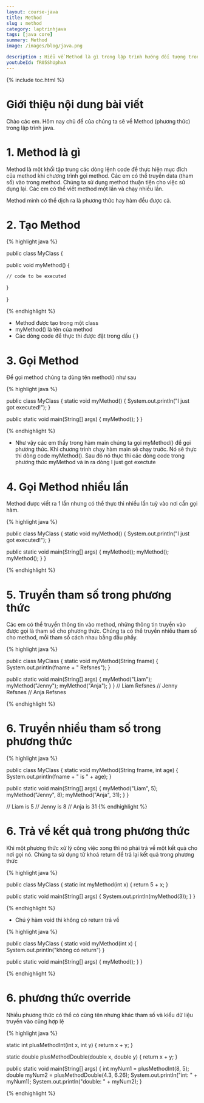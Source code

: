 ```yaml
---
layout: course-java
title: Method 
slug : method
category: laptrinhjava
tags: [java core]
summery: Method  
image: /images/blog/java.png

description : Hiểu về Method là gì trong lập trình hướng đối tượng trong lập trình? Giải thích các khái niệm về Method trong lập trình hướng đối tượng. Lợi ích của việc sử dụng Method trong lập trình hướng đối tượng trong lập trình.
youtubeId: fR05ShUphxA
---
```


{% include toc.html %}

# **Giới thiệu nội dung bài viết**

Chào các em. Hôm nay chủ đề của chúng ta sẽ về Method (phương thức) trong lập trình java. 


# **1. Method là gì**

Method là một khối tập trung các dòng lệnh code để thực hiện mục đích của method khi chương trình gọi method. Các em có thể truyền data (tham số) vào trong method. Chúng ta sử dụng method thuận tiện cho việc sử dụng lại. Các em có thể viết method một lần và chạy nhiều lần.

Method mình có thể dịch ra là phương thức hay hàm đều được cả.

# **2. Tạo Method**

{% highlight java  %}

public class MyClass {

  public void myMethod() {

    // code to be executed
  }

}

{% endhighlight %}

- Method  được tạo trong một class
- myMethod() là tên của method
- Các dòng code để thực thi được đặt trong dấu { }

# **3. Gọi Method**

Để gọi method chúng ta dùng tên method() như sau

{% highlight java  %}

public class MyClass {
  static void myMethod() {
    System.out.println("I just got executed!");
  }

  public static void main(String[] args) {
    myMethod();
  }
}

{% endhighlight %}

- Như vậy các em thấy trong hàm main chúng ta gọi myMethod() để gọi phương thức. Khi chương trình chạy hàm main sẽ chạy trước. Nó sẽ thực thi dòng code myMethod(). Sau đó nó thực thi các dòng code trong phương thức myMethod và in ra dòng I just got exectute

# **4. Gọi Method nhiều lần**

Method được viết ra 1 lần nhưng có thể thực thi nhiều lần tuỳ vào nơi cần gọi hàm.

{% highlight java  %}

public class MyClass {
  static void myMethod() {
    System.out.println("I just got executed!");
  }

  public static void main(String[] args) {
    myMethod();
    myMethod();
    myMethod();
  }
}

{% endhighlight %}

# **5. Truyền tham số trong phương thức**

Các em có thể truyền thông tin vào method, những thông tin truyền vào được gọi là tham số cho phương thức. Chúng ta có thể truyền nhiều tham số cho method, mỗi tham số cách nhau bằng dấu phẩy.

{% highlight java  %}

public class MyClass {
  static void myMethod(String fname) {
    System.out.println(fname + " Refsnes");
  }

  public static void main(String[] args) {
    myMethod("Liam");
    myMethod("Jenny");
    myMethod("Anja");
  }
}
// Liam Refsnes
// Jenny Refsnes
// Anja Refsnes

{% endhighlight %}

# **6. Truyền nhiều tham số trong phương thức**

{% highlight java  %}

public class MyClass {
  static void myMethod(String fname, int age) {
    System.out.println(fname + " is " + age);
  }

  public static void main(String[] args) {
    myMethod("Liam", 5);
    myMethod("Jenny", 8);
    myMethod("Anja", 31);
  }
}

// Liam is 5
// Jenny is 8
// Anja is 31
{% endhighlight %}

# **6. Trả về kết quả trong phương thức**

Khi một phương thức xử lý công việc xong thì nó phải trả về một kết quả cho nơi gọi nó. Chúng ta sử dụng từ khoá return để trả lại kết quả trong phương thức

{% highlight java  %}

public class MyClass {
  static int myMethod(int x) {
    return 5 + x;
  }

  public static void main(String[] args) {
    System.out.println(myMethod(3));
  }
}

{% endhighlight %}

- Chú ý hàm void thì không có return trả về 

{% highlight java  %}

public class MyClass {
  static void myMethod(int x) {
      System.out.println("không có return")
  }

  public static void main(String[] args) {
      myMethod();
  }
}

{% endhighlight %}

# **6. phương thức override**

Nhiều phương thức có thể có cùng tên nhưng khác tham số và kiểu dữ liệu truyền vào cũng hợp lệ


{% highlight java  %}

static int plusMethodInt(int x, int y) {
  return x + y;
}

static double plusMethodDouble(double x, double y) {
  return x + y;
}

public static void main(String[] args) {
  int myNum1 = plusMethodInt(8, 5);
  double myNum2 = plusMethodDouble(4.3, 6.26);
  System.out.println("int: " + myNum1);
  System.out.println("double: " + myNum2);
}

{% endhighlight %}





